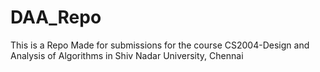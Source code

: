 # DAA_Repo
This is a Repo Made for submissions for the course CS2004-Design and Analysis of Algorithms in Shiv Nadar University, Chennai
